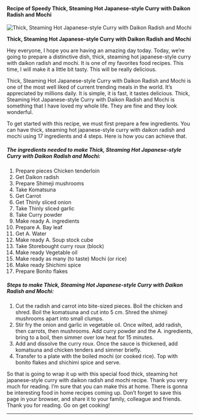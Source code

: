             

#### Recipe of Speedy Thick, Steaming Hot Japanese-style Curry with Daikon Radish and Mochi

![Thick, Steaming Hot Japanese-style Curry with Daikon Radish and Mochi](https://img-global.cpcdn.com/recipes/5459831407247360/751x532cq70/thick-steaming-hot-japanese-style-curry-with-daikon-radish-and-mochi-recipe-main-photo.jpg)

**Thick, Steaming Hot Japanese-style Curry with Daikon Radish and Mochi**

Hey everyone, I hope you are having an amazing day today. Today, we’re going to prepare a distinctive dish, thick, steaming hot japanese-style curry with daikon radish and mochi. It is one of my favorites food recipes. This time, I will make it a little bit tasty. This will be really delicious.

Thick, Steaming Hot Japanese-style Curry with Daikon Radish and Mochi is one of the most well liked of current trending meals in the world. It’s appreciated by millions daily. It is simple, it is fast, it tastes delicious. Thick, Steaming Hot Japanese-style Curry with Daikon Radish and Mochi is something that I have loved my whole life. They are fine and they look wonderful.

To get started with this recipe, we must first prepare a few ingredients. You can have thick, steaming hot japanese-style curry with daikon radish and mochi using 17 ingredients and 4 steps. Here is how you can achieve that.

##### The ingredients needed to make Thick, Steaming Hot Japanese-style Curry with Daikon Radish and Mochi:

1.  Prepare pieces Chicken tenderloin
2.  Get Daikon radish
3.  Prepare Shimeji mushrooms
4.  Take Komatsuna
5.  Get Carrot
6.  Get Thinly sliced onion
7.  Take Thinly sliced garlic
8.  Take Curry powder
9.  Make ready A. ingredients
10.  Prepare A. Bay leaf
11.  Get A. Water
12.  Make ready A. Soup stock cube
13.  Take Storebought curry roux (block)
14.  Make ready Vegetable oil
15.  Make ready as many (to taste) Mochi (or rice)
16.  Make ready Shichimi spice
17.  Prepare Bonito flakes

##### Steps to make Thick, Steaming Hot Japanese-style Curry with Daikon Radish and Mochi:

1.  Cut the radish and carrot into bite-sized pieces. Boil the chicken and shred. Boil the komatsuna and cut into 5 cm. Shred the shimeji mushrooms apart into small clumps.
2.  Stir fry the onion and garlic in vegetable oil. Once wilted, add radish, then carrots, then mushrooms. Add curry powder and the A. ingredients, bring to a boil, then simmer over low heat for 15 minutes.
3.  Add and dissolve the curry roux. Once the sauce is thickened, add komatsuna and chicken tenders and simmer briefly.
4.  Transfer to a plate with the boiled mochi (or cooked rice). Top with bonito flakes and shichimi spice and serve.

So that is going to wrap it up with this special food thick, steaming hot japanese-style curry with daikon radish and mochi recipe. Thank you very much for reading. I’m sure that you can make this at home. There is gonna be interesting food in home recipes coming up. Don’t forget to save this page in your browser, and share it to your family, colleague and friends. Thank you for reading. Go on get cooking!

* * *